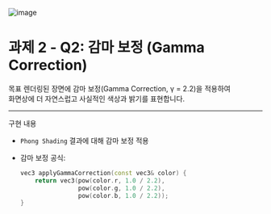 
![image](https://github.com/user-attachments/assets/01545c0e-b058-48a2-82fb-a6726b43a72a)

# 과제 2 - Q2: 감마 보정 (Gamma Correction)

 목표
렌더링된 장면에 감마 보정(Gamma Correction, γ = 2.2)을 적용하여  
화면상에 더 자연스럽고 사실적인 색상과 밝기를 표현합니다.

---

 구현 내용

- `Phong Shading` 결과에 대해 감마 보정 적용
- 감마 보정 공식:

  ```cpp
  vec3 applyGammaCorrection(const vec3& color) {
      return vec3(pow(color.r, 1.0 / 2.2),
                  pow(color.g, 1.0 / 2.2),
                  pow(color.b, 1.0 / 2.2));
  }
